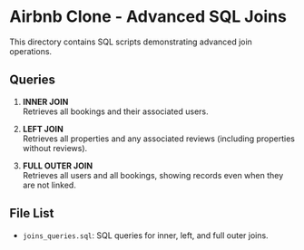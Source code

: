 # Airbnb Clone - Advanced SQL Joins

This directory contains SQL scripts demonstrating advanced join operations.

## Queries

1. **INNER JOIN**  
   Retrieves all bookings and their associated users.

2. **LEFT JOIN**  
   Retrieves all properties and any associated reviews (including properties without reviews).

3. **FULL OUTER JOIN**  
   Retrieves all users and all bookings, showing records even when they are not linked.

## File List

- `joins_queries.sql`: SQL queries for inner, left, and full outer joins.
